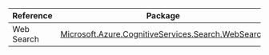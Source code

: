 | Reference | Package | Source |
|---|---|---|
|Web Search|[Microsoft.Azure.CognitiveServices.Search.WebSearch](https://www.nuget.org/packages/Microsoft.Azure.CognitiveServices.Search.WebSearch)|[GitHub](https://github.com/Azure/azure-sdk-for-net/blob/main/)|
